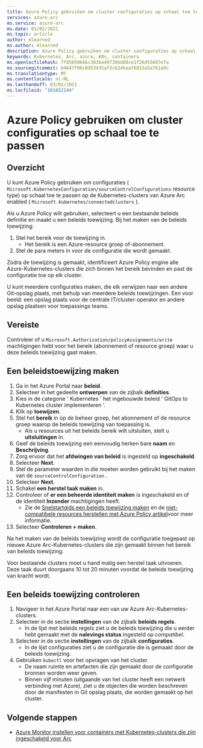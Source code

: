 ```yaml
---
title: Azure Policy gebruiken om cluster configuraties op schaal toe te passen
services: azure-arc
ms.service: azure-arc
ms.date: 03/02/2021
ms.topic: article
author: mlearned
ms.author: mlearned
description: Azure Policy gebruiken om cluster configuraties op schaal toe te passen
keywords: Kubernetes, Arc, azure, K8s, containers
ms.openlocfilehash: 7f85050666c383ba49730bd88ce1f26d55607e7a
ms.sourcegitcommit: b4647f06c0953435af3cb24baaf6d15a5a761a9c
ms.translationtype: MT
ms.contentlocale: nl-NL
ms.lasthandoff: 03/02/2021
ms.locfileid: "101652144"
---
```

# <a name="use-azure-policy-to-apply-cluster-configurations-at-scale"></a>Azure Policy gebruiken om cluster configuraties op schaal toe te passen

## <a name="overview"></a>Overzicht

U kunt Azure Policy gebruiken om configuraties ( `Microsoft.KubernetesConfiguration/sourceControlConfigurations` resource type) op schaal toe te passen op de Kubernetes-clusters van Azure Arc enabled ( `Microsoft.Kubernetes/connectedclusters` ).

Als u Azure Policy wilt gebruiken, selecteert u een bestaande beleids definitie en maakt u een beleids toewijzing. Bij het maken van de beleids toewijzing:
1. Stel het bereik voor de toewijzing in.
    * Het bereik is een Azure-resource groep of-abonnement. 
2. Stel de para meters in voor de configuratie die wordt gemaakt. 

Zodra de toewijzing is gemaakt, identificeert Azure Policy engine alle Azure-Kubernetes-clusters die zich binnen het bereik bevinden en past de configuratie toe op elk cluster.

U kunt meerdere configuraties maken, die elk verwijzen naar een andere Git-opslag plaats, met behulp van meerdere beleids toewijzingen. Een voor beeld: een opslag plaats voor de centrale IT/cluster-operator en andere opslag plaatsen voor toepassings teams.

## <a name="prerequisite"></a>Vereiste

Controleer of u `Microsoft.Authorization/policyAssignments/write` machtigingen hebt voor het bereik (abonnement of resource groep) waar u deze beleids toewijzing gaat maken.

## <a name="create-a-policy-assignment"></a>Een beleidstoewijzing maken

1. Ga in het Azure Portal naar **beleid**.
1. Selecteer in het gedeelte **ontwerpen** van de zijbalk **definities**.
1. Kies in de categorie ' Kubernetes ' het ingebouwde beleid ' GitOps to Kubernetes cluster implementeren '. 
1. Klik op **toewijzen**.
1. Stel het **bereik** in op de beheer groep, het abonnement of de resource groep waarop de beleids toewijzing van toepassing is.
    * Als u resources uit het beleids bereik wilt uitsluiten, stelt u **uitsluitingen** in.
1. Geef de beleids toewijzing een eenvoudig herken bare **naam** en **Beschrijving**.
1. Zorg ervoor dat het **afdwingen van beleid** is ingesteld op **ingeschakeld**.
1. Selecteer **Next**.
1. Stel de parameter waarden in die moeten worden gebruikt bij het maken van de `sourceControlConfiguration` .
1. Selecteer **Next**.
1. Schakel **een herstel taak maken** in.
1. Controleer of **er een beheerde identiteit maken** is ingeschakeld en of de identiteit **Inzender** machtigingen heeft. 
    * Zie de [Snelstartgids een beleids toewijzing maken](../../governance/policy/assign-policy-portal.md) en de [niet-compatibele resources herstellen met Azure Policy artikel](../../governance/policy/how-to/remediate-resources.md)voor meer informatie.
1. Selecteer **Controleren + maken**.

Na het maken van de beleids toewijzing wordt de configuratie toegepast op nieuwe Azure Arc-Kubernetes-clusters die zijn gemaakt binnen het bereik van beleids toewijzing.

Voor bestaande clusters moet u hand matig een herstel taak uitvoeren. Deze taak duurt doorgaans 10 tot 20 minuten voordat de beleids toewijzing van kracht wordt.

## <a name="verify-a-policy-assignment"></a>Een beleids toewijzing controleren

1. Navigeer in het Azure Portal naar een van uw Azure Arc-Kubernetes-clusters.
1. Selecteer in de sectie **instellingen** van de zijbalk **beleids regels**. 
    * In de lijst met beleids regels ziet u de beleids toewijzing die u eerder hebt gemaakt met de **nalevings status** ingesteld op *compatibel*.
1. Selecteer in de sectie **instellingen** van de zijbalk **configuraties**.
    * In de lijst configuraties ziet u de configuratie die is gemaakt door de beleids toewijzing.
1. Gebruiken `kubectl` voor het opvragen van het cluster. 
    * De naam ruimte en artefacten die zijn gemaakt door de configuratie bronnen worden weer geven.
    * Binnen vijf minuten (uitgaande van het cluster heeft een netwerk verbinding met Azure), ziet u de objecten die worden beschreven door de manifesten in Git opslag plaats, die worden gemaakt op het cluster.

## <a name="next-steps"></a>Volgende stappen

* [Azure Monitor instellen voor containers met Kubernetes-clusters die zijn ingeschakeld voor Arc](../../azure-monitor/containers/container-insights-enable-arc-enabled-clusters.md)
